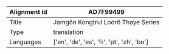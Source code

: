 |Alignment id | AD7F99499
| --- | --- 
|Title | Jamgön Kongtrul Lodrö Thaye Series 
|Type | translation
|Languages | ['en', 'de', 'es', 'fr', 'pt', 'zh', 'bo']
